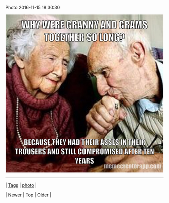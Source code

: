 <!--
title: Photo 2016-11-15 18
date: 2020-06-28T15:27:00.137Z
tags: photo
-->


Photo 2016-11-15 18:30:30

![](153223223338-0.jpg)

<!--BOTTOM-POST-NAVIGATION-->
---

| [Tags](tags.md) | [photo](tag-photo.md) |

| [Newer](153215087448.md) | [Top](index.md) | [Older](153253230885.md) |